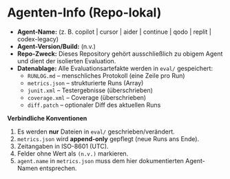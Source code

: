 # Agenten-Info (Repo-lokal)

- **Agent-Name:** (z. B. copilot | cursor | aider | continue | qodo | replit | codex-legacy)
- **Agent-Version/Build:** (n.v.)
- **Repo-Zweck:** Dieses Repository gehört ausschließlich zu obigem Agent und dient der isolierten Evaluation.
- **Datenablage:** Alle Evaluationsartefakte werden in `eval/` gespeichert:
  - `RUNLOG.md` – menschliches Protokoll (eine Zeile pro Run)
  - `metrics.json` – strukturierte Runs (Array)
  - `junit.xml` – Testergebnisse (überschrieben)
  - `coverage.xml` – Coverage (überschrieben)
  - `diff.patch` – optionaler Diff des aktuellen Runs

**Verbindliche Konventionen**
1. Es werden **nur** Dateien in `eval/` geschrieben/verändert.
2. `metrics.json` wird **append-only** gepflegt (neue Runs ans Ende).
3. Zeitangaben in ISO-8601 (UTC).
4. Felder ohne Wert als `(n.v.)` markieren.
5. `agent.name` in `metrics.json` muss dem hier dokumentierten Agent-Namen entsprechen.

